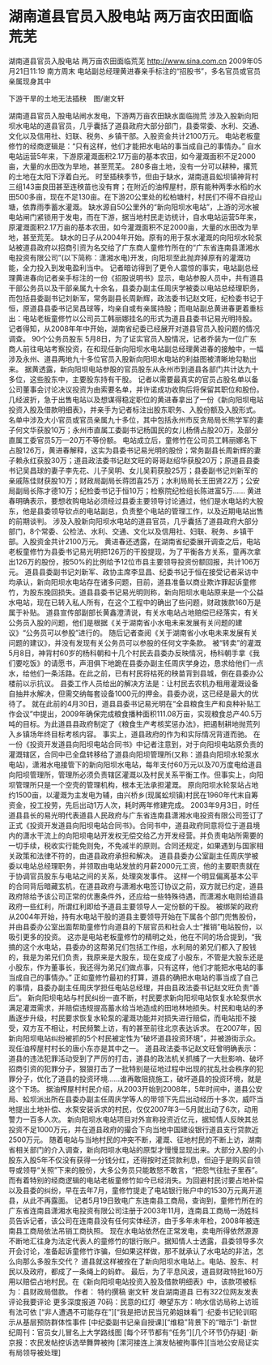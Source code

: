 # 湖南道县官员入股电站 两万亩农田面临荒芜

湖南道县官员入股电站 两万亩农田面临荒芜
http://www.sina.com.cn  2009年05月21日11:19  南方周末
电站副总经理黄进春亲手标注的“招股书”，多名官员或官员亲属现身其中

下游干旱的土地无法插秧　图/谢文轩

湖南道县官员入股电站闸水发电，下游两万亩农田缺水面临抛荒
涉及入股新向阳坝水电站的道县官员，几乎囊括了道县政府大部分部门，县委常委、水利、交通、文化以及信用社、妇联、税务、乡镇干部。入股资金共计2100万元。
电站老板童修竹的经商逻辑是：“只有这样，他们才能把水电站的事当成自己的事情办。”
自水电站运营5年来，下游原灌溉面积2.17万亩的基本农田，如今灌溉面积不足2000亩，大量的水田改为旱地，甚至荒芜。
280多亩土地，没有一分可以耕种，撂荒的土地在太阳下浮着白光。
时至插秧季节，但由于缺水，湖南道县蚣坝镇神背村三组143亩良田甚至连秧苗也没有育；在附近的油榨屋村，原有能种两季水稻的水田500多亩，现在不足130亩。在下游20公里处的松柏塘村，村民们不得不自挖山塘，依靠雨季蓄水灌溉。
缺水源自50公里外的“新向阳坝水电站”，上游的河水被电站闸门紧锁用于发电，而在下游，据当地村民走访统计，自水电站运营5年来，原灌溉面积2.17万亩的基本农田，如今灌溉面积不足2000亩，大量的水田改为旱地，甚至荒芜。
缺水的日子从2004年开始。原有的用于泵水灌溉的向阳坝水轮泵站被道县政府以招商引资为名交给了广东商人童修竹所在的“广东省连南县潇湘水电投资有限公司”(以下简称：潇湘水电)开发，向阳坝至此抛弃掉原有的灌溉功能，全力投入到发电盈利当中。
记者暗访得到了更令人震惊的事实，电站副总经理黄进春向记者亲手标注的一份《招股说明书》显示，电站参股人员中，共有道县干部公务员以及干部亲属九十余名，县委办副主任周庆学被委以电站总经理职务，而包括县委副书记刘新军，常务副县长周新辉，政法委书记赵文旺，纪检委书记于恒，原道县县委书记吴昌球等，均亲自或有亲属持股；而电站副总黄进春更着重标出：电站老板童修竹以公司员工韩丽娜挂名的形式为道县县委书记易光明持股。
记者得知，从2008年年中开始，湖南省纪委已经展开对道县官员入股问题的情况调查。
90个公务员股东
5月8日，为了证实官员入股情况，记者乔装为一位广东商人前往电站考察投资，在和现任新向阳坝水电站副总经理黄进春的接触中，一幅涉及永州、道县两地九十多位官员入股新向阳坝水电站的利益图被清晰地勾勒出来。
据黄透露，新向阳坝电站参股的官员股东从永州市到道县各部门共计达九十多位，这些股东中，主要股东持有干股。
记者以需要最真实的官员占股名单以备公司董事会讨论决议投资为由索要名单，并许诺成功收购后将保留其职位和股份。几经波折，急于出售电站以及想谋得稳定职位的黄进春拿出了一份《新向阳坝电站投资入股及借款明细表》，并亲手为记者标注出股东职务、入股份额及入股形式。
名单中涉及大小官员或官员亲属九十多位，其中包括永州市反贪局局长熊学军的妻子何文华获股10万；永州市直属工委副书记杨国民的女儿杨倩占股20万，及部分直属工委官员5万—20万不等份额。
电站成立后，童修竹在公司员工韩丽娜名下占股126万，黄进春解释，这实为县委书记易光明的股份；常务副县长周新辉的妻子赖永红获股30万；道县政法委书记赵文旺的哥哥赵绍华获股20万；原道县县委书记吴昌球的妻子李先花、儿子吴明、女儿吴莉获股25万；县委副书记刘新军的亲戚陈佳财获股10万；财政局副局长蒋团喜25万；水利局局长王田贤22万；公安局副局长陈才德10万；纪检委书记于恒10万；检察院纪检组长陈进富5万……
黄进春明确表示，要想收购电站必须经过县委主要领导讨论通过，他们是水电站的大股东，他是县委领导钦点的电站副总，负责整个电站的管理工作，以及近期电站出售的前期谈判。
涉及入股新向阳坝水电站的道县官员，几乎囊括了道县政府大部分部门，8个常委、公检法、水利、交通、文化以及信用社、妇联、税务、乡镇干部。入股资金共计2100万元。
黄进春还透露，在湖南省纪委展开调查之后，电站老板童修竹为县委书记易光明把126万的干股提现，为了平衡各方关系，童再次拿出126万的股份，按50%的比例给予12位市县主要领导投资份额回报，共计106万元。
道县县委副书记刘新军、政协主席李显昌、纪委书记于恒在接受记者采访中均承认，新向阳坝水电站存在诸多问题，目前，道县准备以商业欺诈罪起诉童修竹，为股东挽回损失。道县县委书记易光明则称，新向阳坝水电站原来是一个公益水电站，现在已转入私人所有，在这个工程中的确出了些问题，财政拨款160万是属于补贴。
道县宣传部副部长黄鑫澄清说，有关水电站占地赔偿已经落实，有关公务员入股的问题，他们是根据《关于湖南省小水电未来发展有关问题的建议》“公务员可以参股”进行的。
随后记者查阅《关于湖南省小水电未来发展有关问题的建议》，并没有发现有关公务员可以参股的任何文字条款。
被“转卖”的灌溉
5月8日，神背村60岁的杨科朝和十几个村民去县委办反映情况，杨科朝手拿《我们要吃饭》的请愿书，声泪俱下地跪在县委办副主任周庆学身边，恳求给他们一点水，给他们一条活路。在此之前，已有村民将枯死的秧苗背到县城，倒在县委办公楼前以示抗议。
县委工作人员给出的解决方法是：让村民去农机办租用灌溉设备自抽井水解决，但需交纳每套设备1000元的押金。县委办说，这已经是最大的优待了。
就在此前的4月30日，道县县委书记易光明在“全县粮食生产和良种补贴工作会议”中提出，2009年确保完成粮食播种面积111.08万亩，实现粮食总产40.5万吨的目标。为此道县县政府制定了《粮食生产考核奖惩办法》，把遏制耕地抛荒列入乡镇场年终目标考核内容。
事实上，道县政府的作为和实际情况背道而驰。
在一份《投资开发道县向阳坝电站合同书》中记者注意到，对于向阳坝电站原负责的灌溉辖区，合同中已全盘转移给了道县向阳坝管理所(又称：道县向阳坝水轮泵水电站)，潇湘水电接管下的新向阳坝水电站，每年支付60万元以及70万度电给道县向阳坝管理所，管理所必须负责辖区灌溉以及村民关系平衡工作。但事实上，向阳坝管理所只是一个空壳的管理机构，根本无法承担灌溉。
原向阳坝水轮泵站占地约1500亩，以灌溉为主发电为辅，由兴桥乡(现属蚣坝镇)村民在1960年代末自筹资金，投工投劳，先后出动1万人次，耗时两年修建完成。
2003年9月3日，时任道县县长的易光明代表道县人民政府与广东省连南县潇湘水电投资有限公司签订了正式《投资开发道县向阳坝电站合同书》。合同书中，道县政府同意将位于道县境内的潇水干流上的向阳坝电站开发权无偿交给乙方开发经营。并负责电站所需要的一切手续，税收实行能免则免，不免减半的原则。合同还规定，如果遇到与国家相关政策和法律不符的，由道县政府承担和解决。
道县县委办公室副主任周庆学被委以电站总经理职务，并领取由电站发放的月薪2000元工资，他的主要职责就在于协调官员股东与电站之间的关系，处理突发事件。
这样一个明显偏离基本公平的合同背后暗藏玄机，在道县政府与潇湘水电签订协议之前，双方就已约定，道县政府除给予该公司正常的优惠条件外，还应给一些特殊待遇，而潇湘水电则给道县政府一些红利，所谓红利即给予道县主要领导人一定份额的干股。
被绑架的政府
从2004年开始，持有水电站干股的道县主要领导开始在下属各个部门兜售股份，并由县委办公室出面帮助童修竹向道县的下层官员和社会人士“推销”电站股份，以吸引更多的投资。
这亦是电站老板童修竹的精明之处，他在不同的场合提到，“我搞的这个水电站，县委办的这帮弟兄们包括工作组，水利局的弟兄们都入了股钱的，我是为弟兄们负责，我原来是大股东，现在变成了小股东，不管是大股东还是小股东，作为董事长，我还得为弟兄们做点事，只有这样，他们才能把水电站的事当成自己的事情办。”
正如童修竹最初的打算，道县的确把水电站的事当成了自己的事情，县委办副主任周庆学担任电站总经理，并由县政法委书记赵文旺负责“善后”。
新向阳坝电站与村民纠纷一直不断，村民要求新向阳坝电站恢复水轮泵供水满足灌溉需求，并赔偿违规提高蓄水给当地造成的田地林地损失。村民和电站的矛盾逐步升级，村民要求恢复水轮泵的灌溉功能并对损失进行赔偿，而电站拒不接受，双方互不相让，村民频繁上访，有的甚至前往北京表达诉求。
在2007年，因新向阳坝电站纠纷被抓的5个村民被定性为“破坏道县投资环境”，并被游街示众。现任油榨屋村村长的唐小东亦是其中之一。
道县政法委书记赵文旺曾明确表示：道县的违法犯罪活动受到了严厉的打击，道县的政法机关抓捕了一大批影响、破坏招商引资的犯罪分子，狠狠打击了一批特别是征地过程中出现的扰乱社会秩序的犯罪分子，优化了道县的投资环境……谁再敢阻挠施工，破坏道县的投资环境，就是这个下场。
据油榨屋村村民介绍，从2003开始到2008年，5年时间中，道县公安局、蚣坝派出所在县委办副主任周庆学等人的带领下先后出动经历十多次，威吓当地提出土地补偿、水泵安装诉求的村民，仅仅2007年3—5月就出动了6次，动用警力一百多人次。
新向阳坝水电站项目对外宣称投资近亿元，据知情人反映其总投资不足1000万元，并在道县政府的撮合下向当地中国建设银行道县支行贷款近2500万元。
随着电站与当地村民的冲突不断，灌溉、征地村民的不断上访，湖南省相关部门的介入调查，新向阳坝水电站的原型才慢慢显现出来。大部分入股的小股东入股5年不仅没有获得一分钱分红，还得按时还贷款利息，但迫于是购买自领导或领导“关照”下来的股份，大多公务员只能敢怒不敢言，“把怨气往肚子里吞”。
而有着特别的经商逻辑的电站老板童修竹如今已经消失。为回避村民讨要占地补偿以及县委的纠纷，早在去年7月，童修竹提走了电站银行账户中的1530万元离开道县，从此不再露面。
记者5月19日致电广东连南县工商局，查询到，童修竹所在的广东省连南县潇湘水电投资有限公司注册于2003年11月，连南县工商局一汤姓科员告诉记者，该公司在连南县没有任何实体经济，由于多年未年检，2008年被连南县工商局依法吊销工商执照。
现在水电站依然在正常发电，卖电所得依然源源不断地汇往身为法定代表人的童修竹的银行账户。据知情人士透露，县委领导多次开会讨论，准备起诉童修竹诈骗，但如果这样做，那不就承认了水电站的非法，怎么向那么多股东交代？
道县就这样被拴在了新向阳坝水电站上。电站、股东、村民以及政府，都成了一条绳上的蚂蚱。
最后，为了平息风波，道县财政特批160万用以赔偿占地村民。在《新向阳坝电站投资入股及借款明细表》中，该款项被标为：县财政局借款。
作者： 特约撰稿 谢文轩 发自湖南道县
已有322位网友发表评论我要评论
更多深度报道
70码：民意的红灯
·瞭望东方：响水信访局称上访班有法可依
[“非人遭遇不可能存在”][“我是把访民当兄弟姐妹看”]
·纪委书记轮训昭示从基层预防群体性事件
[中纪委副书记亲自授课][“维稳”背景下的“暗示”]
·新世纪周刊：官员女儿冒名上大学路线图
[每个环节都有“任务”][几个环节仍存疑]
·新京报：农民发帖控诉选举舞弊被拘
[漯河接连上演发帖被拘事件][当地公安局证实有局领导被处理]

